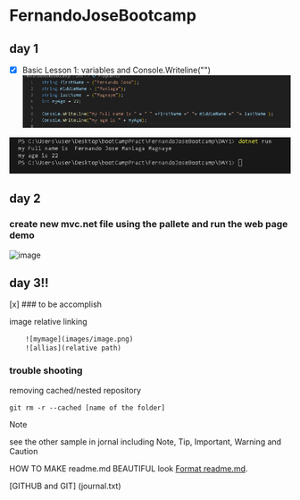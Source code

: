 # FernandoJoseBootcamp
## **day 1**

- [X] Basic Lesson 1: variables and Console.Writeline("") 
![codename](images/printNamecode.png)

![printname](images/outputName.png)

## **day 2**
### create new mvc.net file using the pallete and run the web page demo
![image](https://github.com/Fernaniii/FernandoJoseBootcamp/assets/145454557/d939cce0-21ac-45d1-b15b-278102ee9ad1)

## **day 3!!**
[x] ### to be accomplish

image relative linking 
```
    ![mymage](images/image.png)
    ![allias](relative path)
```



### trouble shooting
removing cached/nested repository
```
git rm -r --cached [name of the folder]

```


> [!NOTE]
>see the other sample in jornal including Note, Tip, Important, Warning and Caution


HOW TO MAKE readme.md BEAUTIFUL look [Format readme.md](https://docs.github.com/en/get-started/writing-on-github/getting-started-with-writing-and-formatting-on-github/basic-writing-and-formatting-syntax).




[GITHUB and GIT] (journal.txt)